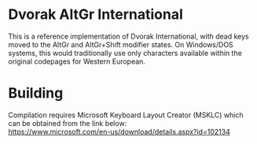 # Dvorak AltGr International
This is a reference implementation of Dvorak International, with dead keys moved to the AltGr and AltGr+Shift modifier states. On Windows/DOS systems, this would traditionally use only characters available within the original codepages for Western European.

# Building
Compilation requires Microsoft Keyboard Layout Creator (MSKLC) which can be obtained from the link below:<br>
https://www.microsoft.com/en-us/download/details.aspx?id=102134
